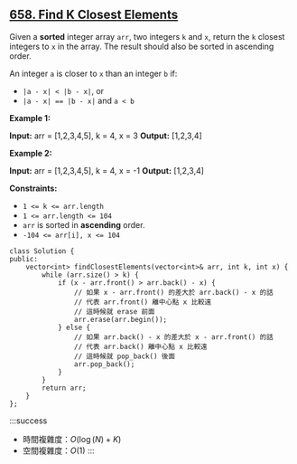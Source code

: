 ## [658\. Find K Closest Elements](https://leetcode.com/problems/find-k-closest-elements/)

Given a **sorted** integer array `arr`, two integers `k` and `x`, return the `k` closest integers to `x` in the array. The result should also be sorted in ascending order.

An integer `a` is closer to `x` than an integer `b` if:

-   `|a - x| < |b - x|`, or
-   `|a - x| == |b - x|` and `a < b`

**Example 1:**

**Input:** arr = \[1,2,3,4,5\], k = 4, x = 3
**Output:** \[1,2,3,4\]

**Example 2:**

**Input:** arr = \[1,2,3,4,5\], k = 4, x = -1
**Output:** \[1,2,3,4\]

**Constraints:**

-   `1 <= k <= arr.length`
-   `1 <= arr.length <= 104`
-   `arr` is sorted in **ascending** order.
-   `-104 <= arr[i], x <= 104`

```cpp=
class Solution {
public:
    vector<int> findClosestElements(vector<int>& arr, int k, int x) {
        while (arr.size() > k) {
            if (x - arr.front() > arr.back() - x) {
                // 如果 x - arr.front() 的差大於 arr.back() - x 的話
                // 代表 arr.front() 離中心點 x 比較遠
                // 這時候就 erase 前面
                arr.erase(arr.begin());
            } else {
                // 如果 arr.back() - x 的差大於 x - arr.front() 的話
                // 代表 arr.back() 離中心點 x 比較遠
                // 這時候就 pop_back() 後面
                arr.pop_back();
            }
        }
        return arr;
    }
};
```

:::success
- 時間複雜度：$O(\log(N) + K)$
- 空間複雜度：$O(1)$
:::
